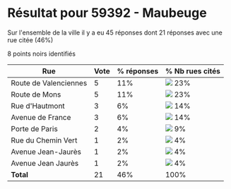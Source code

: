 # Résultat pour 59392 - Maubeuge

Sur l'ensemble de la ville il y a eu 45 réponses dont 21 réponses avec une rue citée (46%)

8 points noirs identifiés

| Rue | Vote | % réponses | % Nb rues cités|
|-----|------|------------|----------------|
| Route de Valenciennes | 5 | 11% | <img src="../../img/bar_23.gif" />&nbsp;23%|
| Route de Mons | 5 | 11% | <img src="../../img/bar_23.gif" />&nbsp;23%|
| Rue d'Hautmont | 3 | 6% | <img src="../../img/bar_14.gif" />&nbsp;14%|
| Avenue de France | 3 | 6% | <img src="../../img/bar_14.gif" />&nbsp;14%|
| Porte de Paris | 2 | 4% | <img src="../../img/bar_9.gif" />&nbsp;9%|
| Rue du Chemin Vert | 1 | 2% | <img src="../../img/bar_4.gif" />&nbsp;4%|
| Avenue Jean-Jaurès | 1 | 2% | <img src="../../img/bar_4.gif" />&nbsp;4%|
| Avenue Jean Jaurès | 1 | 2% | <img src="../../img/bar_4.gif" />&nbsp;4%|
| **Total** | 21 | 46% | 100%|
